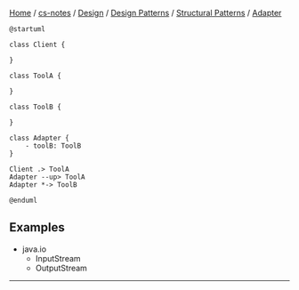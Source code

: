[Home](https://mengxianbin.github.io) /
[cs-notes](https://mengxianbin.github.io/cs-notes/site) /
[Design](https://mengxianbin.github.io/cs-notes/site/Design) /
[Design Patterns](https://mengxianbin.github.io/cs-notes/site/Design/Design%20Patterns) /
[Structural Patterns](https://mengxianbin.github.io/cs-notes/site/Design/Design%20Patterns/Structural%20Patterns) /
[Adapter](https://mengxianbin.github.io/cs-notes/site/Design/Design%20Patterns/Structural%20Patterns/Adapter)

```puml
@startuml

class Client {

}

class ToolA {

}

class ToolB {

}

class Adapter {
    - toolB: ToolB
}

Client .> ToolA
Adapter --up> ToolA
Adapter *-> ToolB

@enduml
```

## Examples

* java.io
    * InputStream
    * OutputStream

---
